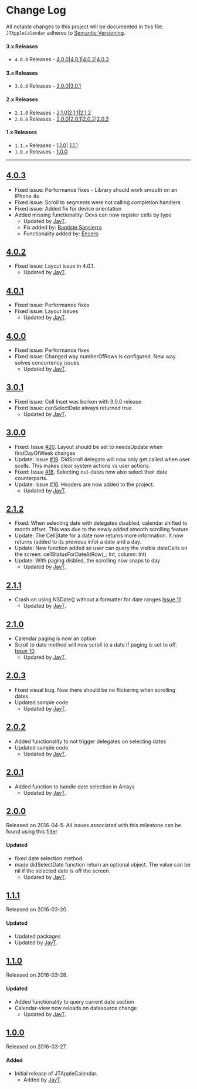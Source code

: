 # Change Log
All notable changes to this project will be documented in this file.
`JTAppleCalendar` adheres to [Semantic Versioning](http://semver.org/).

#### 3.x Releases
- `4.0.0` Releases - [4.0.0](#400)|[4.0.1](#401)|[4.0.2](#402)|[4.0.3](#403)

#### 3.x Releases
- `3.0.0` Releases - [3.0.0](#300)|[3.0.1](#301)

#### 2.x Releases
- `2.1.0` Releases - [2.1.0](#210)|[2.1.1](#211)|[2.1.2](#212)
- `2.0.0` Releases - [2.0.0](#200)|[2.0.1](#201)|[2.0.2](#202)|[2.0.3](#203)

#### 1.x Releases
- `1.1.x` Releases - [1.1.0](#110)| [1.1.1](#111)
- `1.0.x` Releases - [1.0.0](#100)

---
## [4.0.3](https://github.com/patchthecode/JTAppleCalendar/releases/tag/4.0.3)
- Fixed issue: Performance fixes - Library should work smooth on an iPhone 4s
- Fixed issue: Scroll to segments were not calling completion handlers
- Fixed issue: Added fix for device orientation
- Added missing functionality: Devs can now register cells by type
  - Updated by [JayT](https://github.com/patchthecode).
  - Fix added by: [Baptiste Sansierra](https://github.com/patchthecode/JTAppleCalendar/pull/48)
  - Functionality added by: [Encero](https://github.com/patchthecode/JTAppleCalendar/pull/49)

## [4.0.2](https://github.com/patchthecode/JTAppleCalendar/releases/tag/4.0.2)
- Fixed issue: Layout issue in 4.0.1. 
  - Updated by [JayT](https://github.com/patchthecode).

## [4.0.1](https://github.com/patchthecode/JTAppleCalendar/releases/tag/4.0.1)
- Fixed issue: Performance fixes 
- Fixed issue: Layout issues
  - Updated by [JayT](https://github.com/patchthecode).

## [4.0.0](https://github.com/patchthecode/JTAppleCalendar/releases/tag/4.0.0)
- Fixed issue: Performance fixes 
- Fixed issue: Changed way numberOfRows is configured. New way solves concurrency issues
  - Updated by [JayT](https://github.com/patchthecode).

## [3.0.1](https://github.com/patchthecode/JTAppleCalendar/releases/tag/3.0.1)
- Fixed issue: Cell Inset was borken with 3.0.0 release
- Fixed issue: canSelectDate always returned true. 
  - Updated by [JayT](https://github.com/patchthecode).
  
## [3.0.0](https://github.com/patchthecode/JTAppleCalendar/releases/tag/3.0.0)
- Fixed: Issue [#20](https://github.com/patchthecode/JTAppleCalendar/issues/20). Layout should be set to needsUpdate when firstDayOfWeek changes
- Update: Issue [#19](https://github.com/patchthecode/JTAppleCalendar/issues/19). DidScroll delegate will now only get called when user scolls. This makes clear system actions vs user actions.
- Fixed: Issue [#18](https://github.com/patchthecode/JTAppleCalendar/issues/18). Selecting out-dates now also select their date counterparts.
- Update: Issue [#16](https://github.com/patchthecode/JTAppleCalendar/issues/16). Headers are now added to the project.
  - Updated by [JayT](https://github.com/patchthecode).

## [2.1.2](https://github.com/patchthecode/JTAppleCalendar/releases/tag/2.1.2)
- Fixed: When selecting date with delegates disabled, calendar shifted to month offset. This was due to the newly added smooth scrolling feature
- Update: The CellState for a date now returns more information. It now returns (added to its previous info) a date and a day.
- Update: New function added so user can query the visible dateCells on the screen: cellStatusForDateAtRow(_: Int, column: Int)
- Update: With paging disbled, the scrolling now snaps to day
  - Updated by [JayT](https://github.com/patchthecode).

## [2.1.1](https://github.com/patchthecode/JTAppleCalendar/releases/tag/2.1.1)
- Crash on using NSDate() without a formatter for date ranges [Issue 11](https://github.com/patchthecode/JTAppleCalendar/issues/11)
  - Updated by [JayT](https://github.com/patchthecode).

## [2.1.0](https://github.com/patchthecode/JTAppleCalendar/releases/tag/2.1.0)
- Calendar paging is now an option
- Scroll to date method will now scroll to a date if paging is set to off. [Issue 10](https://github.com/patchthecode/JTAppleCalendar/issues/10)
  - Updated by [JayT](https://github.com/patchthecode).


## [2.0.3](https://github.com/patchthecode/JTAppleCalendar/releases/tag/2.0.3)
- Fixed visual bug. Now there should be no flickering when scrolling dates.
- Updated sample code 
  - Updated by [JayT](https://github.com/patchthecode).


## [2.0.2](https://github.com/patchthecode/JTAppleCalendar/releases/tag/2.0.2)
- Added functionality to not trigger delegates on selecting dates
- Updated sample code 
  - Updated by [JayT](https://github.com/patchthecode).


## [2.0.1](https://github.com/patchthecode/JTAppleCalendar/releases/tag/2.0.0)
- Added function to handle date selection in Arrays
  - Updated by [JayT](https://github.com/patchthecode).


## [2.0.0](https://github.com/patchthecode/JTAppleCalendar/releases/tag/2.0.0)
Released on 2016-04-5. All issues associated with this milestone can be found using this 
[filter](https://github.com/patchthecode/JTAppleCalendar/milestones/Obvious%20things%20that%20were%20missed%20in%20Initial%20Coding)

#### Updated
- fixed date selection method. 
- made didSelectDate function return an optional object. The value can be nil if the selected date is off the screen.
  - Updated by [JayT](https://github.com/patchthecode).


## [1.1.1](https://github.com/patchthecode/JTAppleCalendar/releases/tag/1.1.1)
Released on 2016-03-20.

#### Updated
- Updated packages
- Updated by [JayT](https://github.com/patchthecode).


## [1.1.0](https://github.com/patchthecode/JTAppleCalendar/releases/tag/1.1.0)
Released on 2016-03-28.

#### Updated
- Added functionality to query current date section
- Calendar-view now reloads on datasource change
  - Updated by [JayT](https://github.com/patchthecode).


## [1.0.0](https://github.com/patchthecode/JTAppleCalendar/releases/tag/1.0.0)
Released on 2016-03-27.

#### Added
- Initial release of JTAppleCalendar.
  - Added by [JayT](https://github.com/patchthecode).

